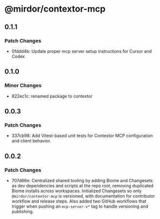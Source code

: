 # @mirdor/contextor-mcp

## 0.1.1

### Patch Changes

- 0fddd4b: Update proper mcp server setup instructions for Cursor and Codex

## 0.1.0

### Minor Changes

- 822ec1c: renamed package to contextor

## 0.0.3

### Patch Changes

- 337cb98: Add Vitest-based unit tests for Contextor MCP configuration and client behavior.

## 0.0.2

### Patch Changes

- 707d66e: Centralized shared tooling by adding Biome and Changesets as dev dependencies and scripts at the repo root, removing duplicated Biome installs across workspaces. Initialized Changesets so only `@mirdor/contextor-mcp` is versioned, with documentation for contributor workflow and release steps. Also added two GitHub workflows that trigger when pushing an `mcp-server-v*` tag to handle versioning and publishing.
